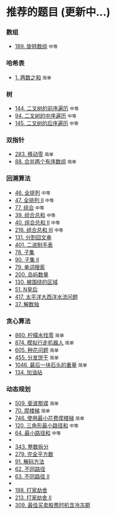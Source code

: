 # 推荐的题目 (更新中...)

### 数组

- [189. 旋转数组](https://github.com/buuing/leetcode/issues/26) `中等`

### 哈希表

- [1. 两数之和](https://github.com/buuing/leetcode/issues/19) `简单`

### 树

- [144. 二叉树的前序遍历](https://github.com/buuing/leetcode/issues/15) `中等`
- [94. 二叉树的中序遍历](https://github.com/buuing/leetcode/issues/23) `中等`
- [145. 二叉树的后序遍历](https://github.com/buuing/leetcode/issues/28) `中等`


### 双指针

- [283. 移动零](https://github.com/buuing/leetcode/issues/20) `简单`
- [88. 合并两个有序数组](https://github.com/buuing/leetcode/issues/21) `简单`

### 回溯算法

- [46. 全排列](https://github.com/buuing/leetcode/issues/3) `中等`
- [47. 全排列 II](https://github.com/buuing/leetcode/issues/4) `中等`
- [77. 组合](https://github.com/buuing/leetcode/issues/17) `中等`
- [39. 组合总和](https://github.com/buuing/leetcode/issues/18) `中等`
- [40. 组合总和 II](https://github.com/buuing/leetcode/issues/24) `中等`
- [216. 组合总和 III](https://github.com/buuing/leetcode/issues/25) `中等`
- [131. 分割回文串](#)
- [401. 二进制手表](#)
- [78. 子集](#)
- [90. 子集 II](#)
- [79. 单词搜索](#)
- [200. 岛屿数量](#)
- [130. 被围绕的区域](#)
- [51. N皇后](#)
- [417. 太平洋大西洋水流问题](#)
- [37. 解数独](#)

### 贪心算法

- [860. 柠檬水找零](https://github.com/buuing/leetcode/issues/7) `简单`
- [874. 模拟行走机器人](https://github.com/buuing/leetcode/issues/9) `简单`
- [605. 种花问题](https://github.com/buuing/leetcode/issues/8) `简单`
- [455. 分发饼干](https://github.com/buuing/leetcode/issues/6) `简单`
- [1046. 最后一块石头的重量](https://github.com/buuing/leetcode/issues/22) `简单`
- [134. 加油站](#)

### 动态规划

- [509. 斐波那锲](https://github.com/buuing/leetcode/issues/11) `简单`
- [70. 爬楼梯](https://github.com/buuing/leetcode/issues/12) `简单`
- [746. 使用最小花费爬楼梯](https://github.com/buuing/leetcode/issues/1) `简单`
- [120. 三角形最小路径和](https://github.com/buuing/leetcode/issues/13) `中等`
- [64. 最小路径和](https://github.com/buuing/leetcode/issues/14) `中等`
- 
- [343. 整数拆分](#)
- [279. 完全平方数](#)
- [91. 解码方法](#)
- [62. 不同路径](#)
- [63. 不同路径 II](#)
- 
- [198. 打家劫舍](#)
- [213. 打家劫舍 II](#)
- [309. 最佳买卖股票时机含冷冻期](#)

